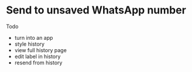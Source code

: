 # Send to unsaved WhatsApp number

Todo

- turn into an app
- style history
- view full history page
- edit label in history
- resend from history